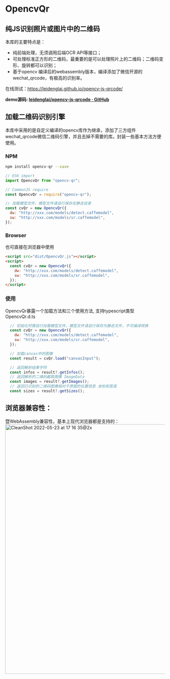 # OpencvQr
## 纯JS识别照片或图片中的二维码
本库的主要特点是：
* 纯前端处理，无须调用后端OCR API等接口；
* 可处理标准正方形的二维码，最重要的是可以处理照片上的二维码；二维码变形、旋转都可以识别；
* 基于opencv 编译后的webassembly版本，编译添加了微信开源的wechat_qrcode，有极高的识别率。


在线测试：https://leidenglai.github.io/opencv-js-qrcode/

**demo源码:  [leidenglai/opencv-js-qrcode · GitHub](https://github.com/leidenglai/opencv-js-qrcode)**

## 加载二维码识别引擎
本库中采用的是自定义编译的opencv库作为继承，添加了三方组件wechat_qrcode微信二维码引擎，并且去掉不需要的库。封装一些基本方法方便使用。

### NPM

``` sh
npm install opencv-qr --save
```


``` javascript
// ES6 import
import OpencvQr from "opencv-qr";

// CommonJS require
const OpencvQr = require("opencv-qr");

// 加载模型文件，模型文件请自行保存在静态目录
const cvQr = new OpencvQr({
  dw: "http://xxx.com/models/detect.caffemodel",
  sw: "http://xxx.com/models/sr.caffemodel",
});

```

### Browser

也可直接在浏览器中使用

``` html
<script src="dist/OpencvQr.js"></script>
<script>
  const cvQr = new OpencvQr({
    dw: "http://xxx.com/models/detect.caffemodel",
    sw: "http://xxx.com/models/sr.caffemodel",
  });
</script>

```


### 使用

OpencvQr暴露一个加载方法和三个使用方法, 支持typescript类型 OpencvQr.d.ts

``` javascript
  // 初始化时需自行加载模型文件，模型文件请自行保存为静态文件，不可编译转换
  const cvQr = new OpencvQr({
    dw: "http://xxx.com/models/detect.caffemodel",
    sw: "http://xxx.com/models/sr.caffemodel",
  });

  // 加载canvas中的图像
  const result = cvQr.load("canvasInput");

  // 返回解析结果字符
  const infos = result?.getInfos();
  // 返回解析的二维码截取图像 ImageData
  const images = result?.getImages();
  // 返回已识别的二维码图像相对于原图的位置信息 坐标和宽高
  const sizes = result?.getSizes();

```


## 浏览器兼容性：
暨WebAssembly兼容性，基本上现代浏览器都是支持的：
<img width="789" alt="CleanShot 2022-05-23 at 17 16 35@2x" src="https://user-images.githubusercontent.com/11383747/169796444-07af908a-48a6-448f-b458-56175ad2576d.png">

